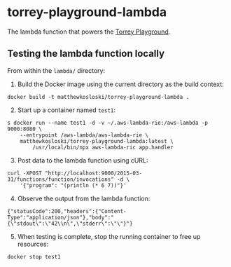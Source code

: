 # torrey-playground-lambda

The lambda function that powers the [Torrey Playground](https://www.torrey.xyz/play/).

## Testing the lambda function locally

From within the `lambda/` directory:

1. Build the Docker image using the current directory as the build context:

```
docker build -t matthewkosloski/torrey-playground-lambda .
```

2. Start up a container named `test1`:

```
s docker run --name test1 -d -v ~/.aws-lambda-rie:/aws-lambda -p 9000:8080 \
    --entrypoint /aws-lambda/aws-lambda-rie \
    matthewkosloski/torrey-playground-lambda:latest \
        /usr/local/bin/npx aws-lambda-ric app.handler
```

3. Post data to the lambda function using cURL:

```
curl -XPOST "http://localhost:9000/2015-03-31/functions/function/invocations" -d \
    '{"program": "(println (* 6 7))"}'
```

4. Observe the output from the lambda function:

```
{"statusCode":200,"headers":{"Content-Type":"application/json"},"body":"{\"stdout\":\"42\\n\",\"stderr\":\"\"}"}
```

5. When testing is complete, stop the running container to free up resources:

```
docker stop test1
```